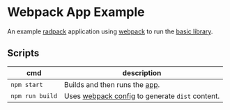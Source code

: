 # Webpack App Example
An example [radpack] application using [webpack][webpack-url] to run the [basic library][basic].


## Scripts
| cmd | description |
| --- | --- |
| `npm start` | Builds and then runs the [app]. |
| `npm run build` | Uses [webpack config][config] to generate `dist` content. |

[app]: ./src/index.js
[config]: ./webpack.config.js
[basic]: ../../libs/basic/
[radpack]: ../../../
[webpack-url]: https://v4.webpack.js.org/
